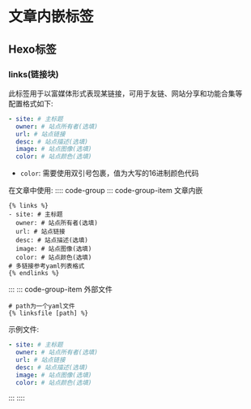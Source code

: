 # 文章内嵌标签
## Hexo标签
### links(链接块)
此标签用于以富媒体形式表现某链接，可用于友链、网站分享和功能合集等 \
配置格式如下:
```yaml
- site: # 主标题
  owner: # 站点所有者(选填)
  url: # 站点链接
  desc: # 站点描述(选填)
  image: # 站点图像(选填)
  color: # 站点颜色(选填)
```
- `color`: 需要使用双引号包裹，值为大写的16进制颜色代码

在文章中使用:
:::: code-group
::: code-group-item 文章内嵌
```text
{% links %}
- site: # 主标题
  owner: # 站点所有者(选填)
  url: # 站点链接
  desc: # 站点描述(选填)
  image: # 站点图像(选填)
  color: # 站点颜色(选填)
# 多链接参考yaml列表格式
{% endlinks %}
```
:::
::: code-group-item 外部文件
```text
# path为一个yaml文件
{% linksfile [path] %}
```
示例文件:
```yaml
- site: # 主标题
  owner: # 站点所有者(选填)
  url: # 站点链接
  desc: # 站点描述(选填)
  image: # 站点图像(选填)
  color: # 站点颜色(选填)
```
:::
::::